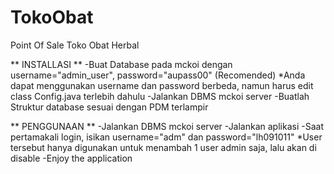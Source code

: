 TokoObat
========

Point Of Sale Toko Obat Herbal

** INSTALLASI **
-Buat Database pada mckoi dengan username="admin_user", password="aupass00" (Recomended)
 *Anda dapat menggunakan username dan password berbeda, namun harus edit class Config.java terlebih dahulu
-Jalankan DBMS mckoi server
-Buatlah Struktur database sesuai dengan PDM terlampir

** PENGGUNAAN **
-Jalankan DBMS mckoi server
-Jalankan aplikasi
-Saat pertamakali login, isikan username="adm" dan password="lh091011"
 *User tersebut hanya digunakan untuk menambah 1 user admin saja, lalu akan di disable
-Enjoy the application
